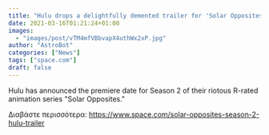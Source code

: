 ```yaml
---
title: "Hulu drops a delightfully demented trailer for 'Solar Opposites' season 2"
date: 2021-03-16T01:21:24+01:00
images:
  - "images/post/vTM4mfVBbvapX4uthWx2xP.jpg"
author: "AstroBot"
categories: ["News"]
tags: ["space.com"]
draft: false
---
```


Hulu has announced the premiere date for Season 2 of their riotous R-rated animation series "Solar Opposites." 

Διαβάστε περισσότερα: https://www.space.com/solar-opposites-season-2-hulu-trailer
